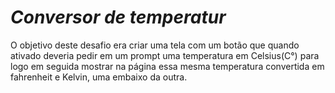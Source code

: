# *Conversor de temperatur*

O objetivo deste desafio era criar uma tela com um botão que quando ativado deveria pedir em um prompt uma temperatura em Celsius(C°) para logo em seguida mostrar na página essa mesma temperatura convertida em fahrenheit e Kelvin, uma embaixo da outra.
